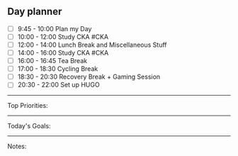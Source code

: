 ## Day planner
- [ ] 9:45 - 10:00 Plan my Day
- [ ] 10:00 - 12:00 Study CKA #CKA 
- [ ] 12:00 - 14:00 Lunch Break and Miscellaneous Stuff
- [ ] 14:00 - 16:00 Study CKA #CKA
- [ ] 16:00 - 16:45 Tea Break
- [ ] 17:00 - 18:30 Cycling Break
- [ ] 18:30 - 20:30 Recovery Break + Gaming Session
- [ ]  20:30 - 22:00 Set up HUGO

---
Top Priorities:


---
Today's Goals:


---
Notes: